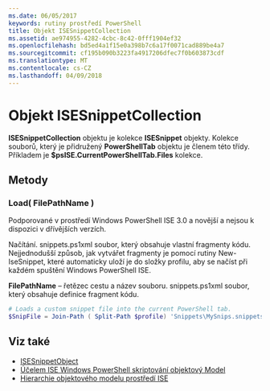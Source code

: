 ```yaml
---
ms.date: 06/05/2017
keywords: rutiny prostředí PowerShell
title: Objekt ISESnippetCollection
ms.assetid: ae974955-4282-4cbc-8c42-0fff1904ef32
ms.openlocfilehash: bd5ed4a1f15e0a398b7c6a17f0071cad889be4a7
ms.sourcegitcommit: cf195b090b3223fa4917206dfec7f0b603873cdf
ms.translationtype: MT
ms.contentlocale: cs-CZ
ms.lasthandoff: 04/09/2018
---
```

# <a name="the-isesnippetcollection-object"></a>Objekt ISESnippetCollection

**ISESnippetCollection** objektu je kolekce **ISESnippet** objekty. Kolekce souborů, který je přidružený **PowerShellTab** objektu je členem této třídy. Příkladem je **$psISE.CurrentPowerShellTab.Files** kolekce.

## <a name="methods"></a>Metody

### <a name="load-filepathname-"></a>Load\( FilePathName \)

Podporované v prostředí Windows PowerShell ISE 3.0 a novější a nejsou k dispozici v dřívějších verzích.

Načítání. snippets.ps1xml soubor, který obsahuje vlastní fragmenty kódu. Nejjednodušší způsob, jak vytvářet fragmenty je pomocí rutiny New-IseSnippet, které automaticky uloží je do složky profilu, aby se načíst při každém spuštění Windows PowerShell ISE.

**FilePathName** – řetězec cestu a název souboru. snippets.ps1xml soubor, který obsahuje definice fragment kódu.

```powershell
# Loads a custom snippet file into the current PowerShell tab.
$SnipFile = Join-Path ( Split-Path $profile) 'Snippets\MySnips.snippets.ps1xml' $psISE.CurrentPowerShellTab.Snippets.Add($SnipPath)
```

## <a name="see-also"></a>Viz také

- [ISESnippetObject](The-ISESnippetObject.md)
- [Účelem ISE Windows PowerShell skriptování objektový Model](Purpose-of-the-Windows-PowerShell-ISE-Scripting-Object-Model.md)
- [Hierarchie objektového modelu prostředí ISE](The-ISE-Object-Model-Hierarchy.md)